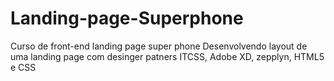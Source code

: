 # Landing-page-Superphone
Curso de front-end landing page super phone
Desenvolvendo layout de uma landing page com desinger patners ITCSS, Adobe XD, zepplyn, HTML5 e CSS
